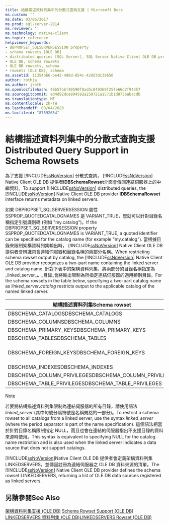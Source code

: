```yaml
---
title: 結構描述資料列集中的分散式查詢支援 | Microsoft Docs
ms.custom: ''
ms.date: 03/06/2017
ms.prod: sql-server-2014
ms.reviewer: ''
ms.technology: native-client
ms.topic: reference
helpviewer_keywords:
- DBPROPSET_SQLSERVERSESSION property
- schema rowsets [OLE DB]
- distributed queries [SQL Server], SQL Server Native Client OLE DB provider
- OLE DB, schema rowsets
- OLE DB rowsets, schema
- rowsets [OLE DB], schema
ms.assetid: 11354bb6-be42-4d8d-854c-42dd3dc38656
author: rothja
ms.author: jroth
ms.openlocfilehash: 48b57bbf40590f8ad5c049268f25fe66d2f94357
ms.sourcegitcommit: ad4d92dce894592a259721a1571b1d8736abacdb
ms.translationtype: MT
ms.contentlocale: zh-TW
ms.lasthandoff: 08/04/2020
ms.locfileid: "87592654"
---
```

# <a name="distributed-query-support-in-schema-rowsets"></a><span data-ttu-id="f6520-102">結構描述資料列集中的分散式查詢支援</span><span class="sxs-lookup"><span data-stu-id="f6520-102">Distributed Query Support in Schema Rowsets</span></span>
  <span data-ttu-id="f6520-103">為了支援 [!INCLUDE[ssNoVersion](../../../includes/ssnoversion-md.md)] 分散式查詢， [!INCLUDE[ssNoVersion](../../../includes/ssnoversion-md.md)] Native Client OLE DB 提供者**IDBSchemaRowset**介面會傳回連結伺服器上的中繼資料。</span><span class="sxs-lookup"><span data-stu-id="f6520-103">To support [!INCLUDE[ssNoVersion](../../../includes/ssnoversion-md.md)] distributed queries, the [!INCLUDE[ssNoVersion](../../../includes/ssnoversion-md.md)] Native Client OLE DB provider **IDBSchemaRowset** interface returns metadata on linked servers.</span></span>  
  
 <span data-ttu-id="f6520-104">如果 DBPROPSET_SQLSERVERSESSION 屬性 SSPROP_QUOTEDCATALOGNAMES 是 VARIANT_TRUE，您就可以針對目錄名稱指定引號識別碼 (例如 "my.catalog")。</span><span class="sxs-lookup"><span data-stu-id="f6520-104">If the DBPROPSET_SQLSERVERSESSION property SSPROP_QUOTEDCATALOGNAMES is VARIANT_TRUE, a quoted identifier can be specified for the catalog name (for example "my.catalog").</span></span> <span data-ttu-id="f6520-105">當根據目錄來限制架構資料列集輸出時， [!INCLUDE[ssNoVersion](../../../includes/ssnoversion-md.md)] Native Client OLE DB 提供者會辨識包含連結伺服器和目錄名稱的兩部分名稱。</span><span class="sxs-lookup"><span data-stu-id="f6520-105">When restricting schema rowset output by catalog, the [!INCLUDE[ssNoVersion](../../../includes/ssnoversion-md.md)] Native Client OLE DB provider recognizes a two-part name containing the linked server and catalog name.</span></span> <span data-ttu-id="f6520-106">針對下表中的架構資料列集，將兩部分的目錄名稱指定為_linked_server_**。**_目錄_會將輸出限制為所指定連結伺服器的適用類別目錄。</span><span class="sxs-lookup"><span data-stu-id="f6520-106">For the schema rowsets in the table below, specifying a two-part catalog name as _linked_server_**.**_catalog_ restricts output to the applicable catalog of the named linked server.</span></span>  
  
|<span data-ttu-id="f6520-107">結構描述資料列集</span><span class="sxs-lookup"><span data-stu-id="f6520-107">Schema rowset</span></span>|<span data-ttu-id="f6520-108">目錄限制</span><span class="sxs-lookup"><span data-stu-id="f6520-108">Catalog restriction</span></span>|  
|-------------------|-------------------------|  
|<span data-ttu-id="f6520-109">DBSCHEMA_CATALOGS</span><span class="sxs-lookup"><span data-stu-id="f6520-109">DBSCHEMA_CATALOGS</span></span>|<span data-ttu-id="f6520-110">CATALOG_NAME</span><span class="sxs-lookup"><span data-stu-id="f6520-110">CATALOG_NAME</span></span>|  
|<span data-ttu-id="f6520-111">DBSCHEMA_COLUMNS</span><span class="sxs-lookup"><span data-stu-id="f6520-111">DBSCHEMA_COLUMNS</span></span>|<span data-ttu-id="f6520-112">TABLE_CATALOG</span><span class="sxs-lookup"><span data-stu-id="f6520-112">TABLE_CATALOG</span></span>|  
|<span data-ttu-id="f6520-113">DBSCHEMA_PRIMARY_KEYS</span><span class="sxs-lookup"><span data-stu-id="f6520-113">DBSCHEMA_PRIMARY_KEYS</span></span>|<span data-ttu-id="f6520-114">TABLE_CATALOG</span><span class="sxs-lookup"><span data-stu-id="f6520-114">TABLE_CATALOG</span></span>|  
|<span data-ttu-id="f6520-115">DBSCHEMA_TABLES</span><span class="sxs-lookup"><span data-stu-id="f6520-115">DBSCHEMA_TABLES</span></span>|<span data-ttu-id="f6520-116">TABLE_CATALOG</span><span class="sxs-lookup"><span data-stu-id="f6520-116">TABLE_CATALOG</span></span>|  
|<span data-ttu-id="f6520-117">DBSCHEMA_FOREIGN_KEYS</span><span class="sxs-lookup"><span data-stu-id="f6520-117">DBSCHEMA_FOREIGN_KEYS</span></span>|<span data-ttu-id="f6520-118">PK_TABLE_CATALOG FK_TABLE_CATALOG</span><span class="sxs-lookup"><span data-stu-id="f6520-118">PK_TABLE_CATALOG FK_TABLE_CATALOG</span></span>|  
|<span data-ttu-id="f6520-119">DBSCHEMA_INDEXES</span><span class="sxs-lookup"><span data-stu-id="f6520-119">DBSCHEMA_INDEXES</span></span>|<span data-ttu-id="f6520-120">TABLE_CATALOG</span><span class="sxs-lookup"><span data-stu-id="f6520-120">TABLE_CATALOG</span></span>|  
|<span data-ttu-id="f6520-121">DBSCHEMA_COLUMN_PRIVILEGES</span><span class="sxs-lookup"><span data-stu-id="f6520-121">DBSCHEMA_COLUMN_PRIVILEGES</span></span>|<span data-ttu-id="f6520-122">TABLE_CATALOG</span><span class="sxs-lookup"><span data-stu-id="f6520-122">TABLE_CATALOG</span></span>|  
|<span data-ttu-id="f6520-123">DBSCHEMA_TABLE_PRIVILEGES</span><span class="sxs-lookup"><span data-stu-id="f6520-123">DBSCHEMA_TABLE_PRIVILEGES</span></span>|<span data-ttu-id="f6520-124">TABLE_CATALOG</span><span class="sxs-lookup"><span data-stu-id="f6520-124">TABLE_CATALOG</span></span>|  
  
> [!NOTE]  
>  <span data-ttu-id="f6520-125">若要將結構描述資料列集限制為連結伺服器的所有目錄，請使用語法 *linked_server* (其中句號分隔符號是名稱規格的一部分)。</span><span class="sxs-lookup"><span data-stu-id="f6520-125">To restrict a schema rowset to all catalogs from a linked server, use the syntax *linked_server* (where the period separator is part of the name specification).</span></span> <span data-ttu-id="f6520-126">這個語法相當於針對目錄名稱限制指定 NULL，而且也會在連結的伺服器指出不支援目錄的資料來源時使用。</span><span class="sxs-lookup"><span data-stu-id="f6520-126">This syntax is equivalent to specifying NULL for the catalog name restriction and is also used when the linked server indicates a data source that does not support catalogs.</span></span>  
  
 <span data-ttu-id="f6520-127">[!INCLUDE[ssNoVersion](../../../includes/ssnoversion-md.md)]Native Client OLE DB 提供者會定義架構資料列集 LINKEDSERVERS，並傳回註冊為連結伺服器之 OLE DB 資料來源的清單。</span><span class="sxs-lookup"><span data-stu-id="f6520-127">The [!INCLUDE[ssNoVersion](../../../includes/ssnoversion-md.md)] Native Client OLE DB provider defines the schema rowset LINKEDSERVERS, returning a list of OLE DB data sources registered as linked servers.</span></span>  
  
## <a name="see-also"></a><span data-ttu-id="f6520-128">另請參閱</span><span class="sxs-lookup"><span data-stu-id="f6520-128">See Also</span></span>  
 <span data-ttu-id="f6520-129">[架構資料列集支援 &#40;OLE DB&#41;](schema-rowset-support-ole-db.md) </span><span class="sxs-lookup"><span data-stu-id="f6520-129">[Schema Rowset Support &#40;OLE DB&#41;](schema-rowset-support-ole-db.md) </span></span>  
 [<span data-ttu-id="f6520-130">LINKEDSERVERS 資料列集 &#40;OLE DB&#41;</span><span class="sxs-lookup"><span data-stu-id="f6520-130">LINKEDSERVERS Rowset &#40;OLE DB&#41;</span></span>](schema-rowsets-linkedservers-rowset.md)  
  
  
